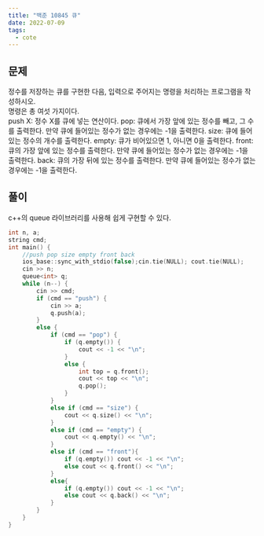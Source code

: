 ```yaml
---
title: "백준 10845 큐"
date: 2022-07-09
tags:
  - cote
---
```


## 문제

정수를 저장하는 큐를 구현한 다음, 입력으로 주어지는 명령을 처리하는 프로그램을 작성하시오.
<br/>
명령은 총 여섯 가지이다.
<br/>
push X: 정수 X를 큐에 넣는 연산이다.
pop: 큐에서 가장 앞에 있는 정수를 빼고, 그 수를 출력한다. 만약 큐에 들어있는 정수가 없는 경우에는 -1을 출력한다.
size: 큐에 들어있는 정수의 개수를 출력한다.
empty: 큐가 비어있으면 1, 아니면 0을 출력한다.
front: 큐의 가장 앞에 있는 정수를 출력한다. 만약 큐에 들어있는 정수가 없는 경우에는 -1을 출력한다.
back: 큐의 가장 뒤에 있는 정수를 출력한다. 만약 큐에 들어있는 정수가 없는 경우에는 -1을 출력한다.
<br/>

## 풀이

c++의 queue 라이브러리를 사용해 쉽게 구현할 수 있다.<br/>

```cpp
int n, a;
string cmd;
int main() {
	//push pop size empty front back
	ios_base::sync_with_stdio(false);cin.tie(NULL); cout.tie(NULL);
	cin >> n;
	queue<int> q;
	while (n--) {
		cin >> cmd;
		if (cmd == "push") {
			cin >> a;
			q.push(a);
		}
		else {
			if (cmd == "pop") {
				if (q.empty()) {
					cout << -1 << "\n";
				}
				else {
					int top = q.front();
					cout << top << "\n";
					q.pop();
				}
			}
			else if (cmd == "size") {
				cout << q.size() << "\n";
			}
			else if (cmd == "empty") {
				cout << q.empty() << "\n";
			}
			else if (cmd == "front"){
				if (q.empty()) cout << -1 << "\n";
				else cout << q.front() << "\n";
			}
			else{
				if (q.empty()) cout << -1 << "\n";
				else cout << q.back() << "\n";
			}
		}
	}
}
```
